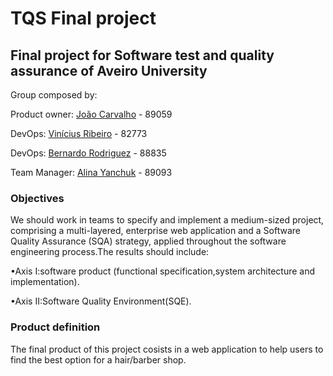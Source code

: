 # TQS Final project
## Final project for Software test and quality assurance of Aveiro University

Group composed by:

Product owner: [João Carvalho](https://github.com/joaocarvalho19) - 89059

DevOps: [Vinícius Ribeiro](https://github.com/viniciusbenite) - 82773

DevOps: [Bernardo Rodriguez](https://github.com/bernasrodrigues) - 88835

Team Manager: [Alina Yanchuk](https://github.com/alina-yanchuk02) - 89093

### Objectives
We should work in teams to specify and implement a medium-sized project, comprising a multi-layered, enterprise web application and a Software Quality Assurance (SQA) strategy, applied throughout the software engineering process.The results should include:

•Axis I:software product (functional specification,system architecture and implementation).

•Axis II:Software Quality Environment(SQE).

### Product definition

The final product of this project cosists in a web application to help users to find the best option for a hair/barber shop.



